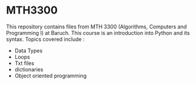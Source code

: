 # MTH3300
This repository contains files from MTH 3300 (Algorithms, Computers and Programming I) at Baruch.
This course is an introduction into Python and its syntax. Topics covered include :
- Data Types
- Loops
- Txt files
- dictionaries
- Object oriented programming 
